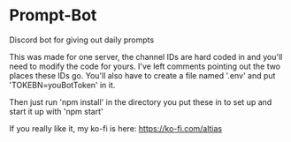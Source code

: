 # Prompt-Bot
Discord bot for giving out daily prompts

This was made for one server, the channel IDs are hard coded in and you'll need to modify the code for yours. I've left comments pointing out the two places these IDs go.
You'll also have to create a file named '.env' and put 'TOKEBN=youBotToken' in it.

Then just run 'npm install' in the directory you put these in to set up and start it up with 'npm start'

If you really like it, my ko-fi is here: https://ko-fi.com/altias
